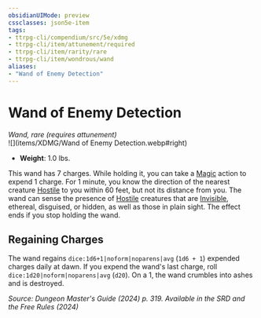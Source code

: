 ```yaml
---
obsidianUIMode: preview
cssclasses: json5e-item
tags:
- ttrpg-cli/compendium/src/5e/xdmg
- ttrpg-cli/item/attunement/required
- ttrpg-cli/item/rarity/rare
- ttrpg-cli/item/wondrous/wand
aliases: 
- "Wand of Enemy Detection"
---
```

# Wand of Enemy Detection
*Wand, rare (requires attunement)*  
![](items/XDMG/Wand of Enemy Detection.webp#right)

- **Weight**: 1.0 lbs.

This wand has 7 charges. While holding it, you can take a [Magic](/3-Mechanics/CLI/actions.md#Magic) action to expend 1 charge. For 1 minute, you know the direction of the nearest creature [Hostile](/3-Mechanics/CLI/variant-rules/hostile-attitude-xphb.md) to you within 60 feet, but not its distance from you. The wand can sense the presence of [Hostile](/3-Mechanics/CLI/variant-rules/hostile-attitude-xphb.md) creatures that are [Invisible](/3-Mechanics/CLI/conditions.md#Invisible), ethereal, disguised, or hidden, as well as those in plain sight. The effect ends if you stop holding the wand.

## Regaining Charges

The wand regains `dice:1d6+1|noform|noparens|avg` (`1d6 + 1`) expended charges daily at dawn. If you expend the wand's last charge, roll `dice:1d20|noform|noparens|avg` (`d20`). On a 1, the wand crumbles into ashes and is destroyed.

*Source: Dungeon Master's Guide (2024) p. 319. Available in the <span title='Systems Reference Document (5.2)'>SRD</span> and the Free Rules (2024)*